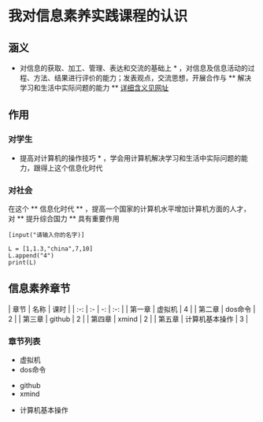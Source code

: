 
# 我对信息素养实践课程的认识  
## 涵义  
* 对信息的获取、加工、管理、表达和交流的基础上 * ，对信息及信息活动的过程、方法、结果进行评价的能力；发表观点，交流思想，开展合作与   ** 解决学习和生活中实际问题的能力  ** 
[详细含义见网址](https://baike.baidu.com/item/%E4%BF%A1%E6%81%AF%E7%B4%A0%E5%85%BB)
## 作用  
### 对学生   
* 提高对计算机的操作技巧 * ，学会用计算机解决学习和生活中实际问题的能力，跟得上这个信息化时代
### 对社会  
在这个  **  信息化时代  ** ，提高一个国家的计算机水平增加计算机方面的人才，对  **  提升综合国力  **  具有重要作用

`[input("请输入你的名字)]`
```
L = [1,1.3,"china",7,10]
L.append("4")
print(L)
```
## 信息素养章节  
| 章节 | 名称 | 课时 |
| :-: | :- | -: | :-: |
| 第一章 | 虚拟机 | 4 |
| 第二章 | dos命令 | 2 |
| 第三章 | github | 2 |
| 第四章 | xmind | 2 |
| 第五章 | 计算机基本操作 | 3 |


###  章节列表
+ 虚拟机
+ dos命令
- github 
- xmind 
* 计算机基本操作
